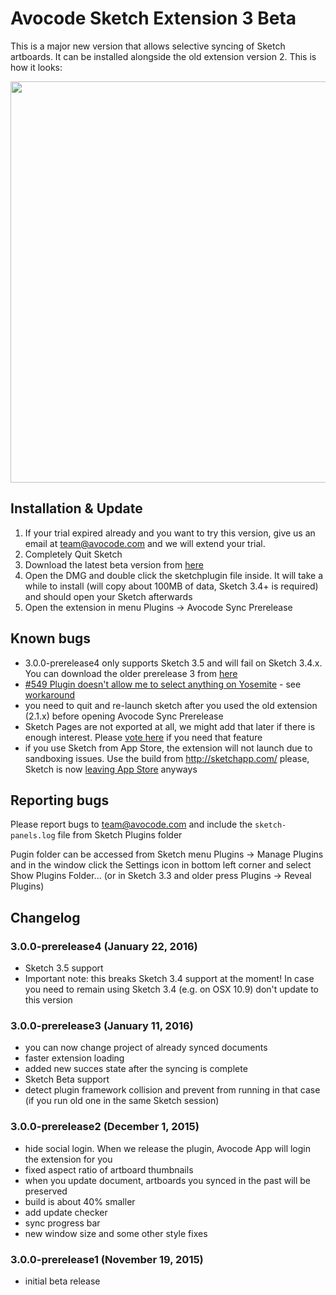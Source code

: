 # Avocode Sketch Extension 3 Beta
This is a major new version that allows selective syncing of Sketch artboards. It can be installed alongside the old extension version 2. This is how it looks:

<img src="https://upx.cz/BfD" width="760" height="642">

## Installation & Update
1. If your trial expired already and you want to try this version, give us an email at team@avocode.com and we will extend your trial.
2. Completely Quit Sketch
3. Download the latest beta version from [here](https://manager.avocode.com/download/sketch-plugin-beta/mac/)
4. Open the DMG and double click the sketchplugin file inside. It will take a while to install (will copy about 100MB of data, Sketch 3.4+ is required) and should open your Sketch afterwards
5. Open the extension in menu Plugins -> Avocode Sync Prerelease

## Known bugs
- 3.0.0-prerelease4 only supports Sketch 3.5 and will fail on Sketch 3.4.x. You can download the older prerelease 3 from [here](https://media.avocode.com/download/sketch-plugin-beta/3.0.0-prerelase3/sketch-plugin-beta-mac-3.0.0-prerelase3.dmg)
- [#549 Plugin doesn't allow me to select anything on Yosemite](https://github.com/avocode/avocode/issues/549) - see [workaround](https://github.com/avocode/avocode/issues/549#issuecomment-161592860)
- you need to quit and re-launch sketch after you used the old extension (2.1.x) before opening Avocode Sync Prerelease
- Sketch Pages are not exported at all, we might add that later if there is enough interest. Please [vote here](http://avocode.uservoice.com/forums/277080-feature-voting/suggestions/11634147-support-exporting-pages-in-sketch-extension-3) if you need that feature
- if you use Sketch from App Store, the extension will not launch due to sandboxing issues. Use the build from http://sketchapp.com/ please, Sketch is now [leaving App Store](http://blog.sketchapp.com/post/134322691555/leaving-the-mac-app-store) anyways
 
## Reporting bugs
Please report bugs to team@avocode.com and include the `sketch-panels.log` file from Sketch Plugins folder

Pugin folder can be accessed from Sketch menu Plugins -> Manage Plugins and in the window click the Settings icon in bottom left corner and select Show Plugins Folder... (or in Sketch 3.3 and older press Plugins -> Reveal Plugins)


## Changelog
### 3.0.0-prerelease4 (January 22, 2016)
- Sketch 3.5 support
- Important note: this breaks Sketch 3.4 support at the moment! In case you need to remain using Sketch 3.4 (e.g. on OSX 10.9) don't update to this version

### 3.0.0-prerelease3 (January 11, 2016)
- you can now change project of already synced documents
- faster extension loading
- added new succes state after the syncing is complete
- Sketch Beta support
- detect plugin framework collision and prevent from running in that case (if you run old one in the same Sketch session)

### 3.0.0-prerelease2 (December 1, 2015)
- hide social login. When we release the plugin, Avocode App will login the extension for you
- fixed aspect ratio of artboard thumbnails
- when you update document, artboards you synced in the past will be preserved
- build is about 40% smaller
- add update checker
- sync progress bar
- new window size and some other style fixes

### 3.0.0-prerelease1 (November 19, 2015)
- initial beta release
